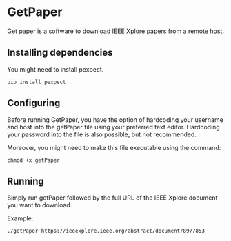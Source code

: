 # GetPaper
Get paper is a software to download IEEE Xplore papers from a remote host.

## Installing dependencies

You might need to install pexpect.
```
pip install pexpect
```

## Configuring

Before running GetPaper, you have the option of hardcoding your username and host into the getPaper file using your preferred text editor. Hardcoding your password into the file is also possible, but not recommended. 

Moreover, you might need to make this file executable using the command:
```
chmod +x getPaper
```

## Running

Simply run getPaper followed by the full URL of the IEEE Xplore document you want to download.

Example:
```
./getPaper https://ieeexplore.ieee.org/abstract/document/8977853
```

